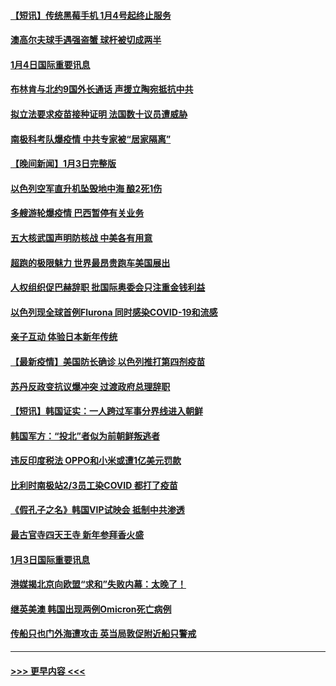 #### [【短讯】传统黑莓手机 1月4号起终止服务](../pages/prog202/a103312505.md?t=01050050) 
#### [澳高尔夫球手遇强盗蟹 球杆被切成两半](../pages/prog202/a103312407.md?t=01050050) 
#### [1月4日国际重要讯息](../pages/prog202/a103312322.md?t=01050050) 
#### [布林肯与北约9国外长通话 声援立陶宛抵抗中共](../pages/prog202/a103312206.md?t=01050050) 
#### [拟立法要求疫苗接种证明 法国数十议员遭威胁](../pages/prog202/a103312188.md?t=01050050) 
#### [南极科考队爆疫情 中共专家被“居家隔离”](../pages/prog202/a103312069.md?t=01050050) 
#### [【晚间新闻】1月3日完整版](../pages/prog202/a103312038.md?t=01050050) 
#### [以色列空军直升机坠毁地中海 酿2死1伤](../pages/prog202/a103312082.md?t=01050050) 
#### [多艘游轮爆疫情 巴西暂停有关业务](../pages/prog202/a103312019.md?t=01050050) 
#### [五大核武国声明防核战 中美各有用意](../pages/prog202/a103311855.md?t=01050050) 
#### [超跑的极限魅力 世界最昂贵跑车美国展出](../pages/prog202/a103311804.md?t=01050050) 
#### [人权组织促巴赫辞职 批国际奥委会只注重金钱利益](../pages/prog202/a103311911.md?t=01050050) 
#### [以色列现全球首例Flurona 同时感染COVID-19和流感](../pages/prog202/a103311736.md?t=01050050) 
#### [亲子互动 体验日本新年传统](../pages/prog202/a103311535.md?t=01050050) 
#### [【最新疫情】美国防长确诊 以色列推打第四剂疫苗](../pages/prog202/a103311652.md?t=01050050) 
#### [苏丹反政变抗议爆冲突 过渡政府总理辞职](../pages/prog202/a103311612.md?t=01050050) 
#### [【短讯】韩国证实：一人跨过军事分界线进入朝鲜](../pages/prog202/a103311621.md?t=01050050) 
#### [韩国军方：“投北”者似为前朝鲜叛逃者](../pages/prog202/a103311417.md?t=01050050) 
#### [违反印度税法 OPPO和小米或遭1亿美元罚款](../pages/prog202/a103311397.md?t=01050050) 
#### [比利时南极站2/3员工染COVID 都打了疫苗](../pages/prog202/a103311389.md?t=01050050) 
#### [《假孔子之名》韩国VIP试映会 抵制中共渗透](../pages/prog202/a103311382.md?t=01050050) 
#### [最古官寺四天王寺 新年参拜香火盛](../pages/prog202/a103311371.md?t=01050050) 
#### [1月3日国际重要讯息](../pages/prog202/a103311345.md?t=01050050) 
#### [港媒揭北京向欧盟“求和”失败内幕：太晚了！](../pages/prog202/a103311330.md?t=01050050) 
#### [继英美澳 韩国出现两例Omicron死亡病例](../pages/prog202/a103311220.md?t=01050050) 
#### [传船只也门外海遭攻击 英当局敦促附近船只警戒](../pages/prog202/a103311310.md?t=01050050) 

----
#### [ >>> 更早内容 <<< ](../indexes/prog202-earlier.md)
